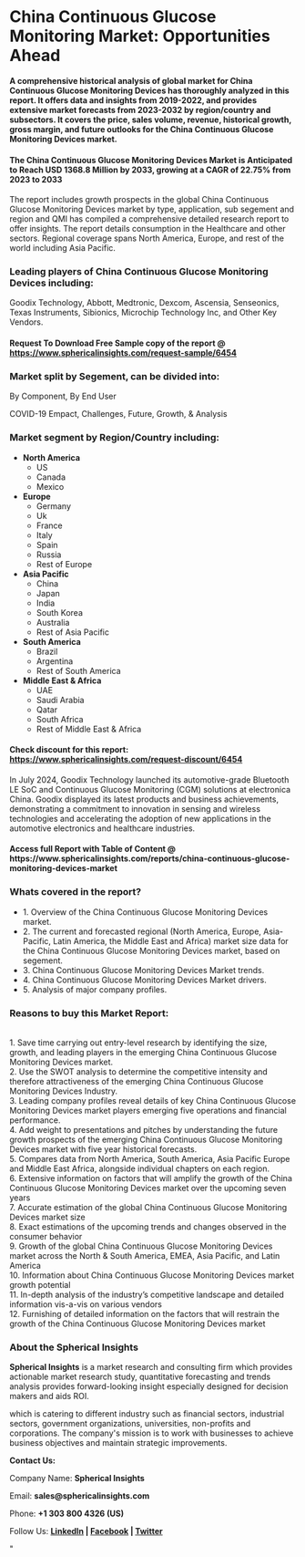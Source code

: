 <h1><strong>China Continuous Glucose Monitoring Market: Opportunities Ahead</strong></h1>
<p><strong>A comprehensive historical analysis of global market for China Continuous Glucose Monitoring Devices has thoroughly analyzed in this report. It offers data and insights from 2019-2022, and provides extensive market forecasts from 2023-2032 by region/country and subsectors. It covers the price, sales volume, revenue, historical growth, gross margin, and future outlooks for the China Continuous Glucose Monitoring Devices market.</strong></p>
<h4><strong>The China Continuous Glucose Monitoring Devices Market is Anticipated to Reach USD 1368.8 Million by 2033, growing at a CAGR of 22.75% from 2023 to 2033</strong></h4>
<p>The report includes growth prospects in the global China Continuous Glucose Monitoring Devices market by type, application, sub segement and region and QMI has compiled a comprehensive detailed research report to offer insights. The report details consumption in the Healthcare and other sectors. Regional coverage spans North America, Europe, and rest of the world including Asia Pacific.</p>
<h3><strong>Leading players of China Continuous Glucose Monitoring Devices including:</strong></h3>
<p>Goodix Technology, Abbott, Medtronic, Dexcom, Ascensia, Senseonics, Texas Instruments, Sibionics, Microchip Technology Inc, and Other Key Vendors.</p>
<h4>Request To Download Free Sample copy of the report @ <a href="https://www.sphericalinsights.com/request-sample/6454">https://www.sphericalinsights.com/request-sample/6454</a></h4>
<h3><strong>Market split by Segement, can be divided into:</strong></h3>
<p>By Component, By End User</p>
<p>COVID-19 Empact, Challenges, Future, Growth, &amp; Analysis</p>
<h3><strong>Market segment by Region/Country including:</strong></h3>
<ul>
<li><strong>North America</strong>
<ul>
<li>US</li>
<li>Canada</li>
<li>Mexico</li>
</ul>
</li>
<li><strong>Europe</strong>
<ul>
<li>Germany</li>
<li>Uk</li>
<li>France</li>
<li>Italy</li>
<li>Spain</li>
<li>Russia</li>
<li>Rest of Europe</li>
</ul>
</li>
<li><strong>Asia Pacific</strong>
<ul>
<li>China</li>
<li>Japan</li>
<li>India</li>
<li>South Korea</li>
<li>Australia</li>
<li>Rest of Asia Pacific</li>
</ul>
</li>
<li><strong>South America</strong>
<ul>
<li>Brazil</li>
<li>Argentina</li>
<li>Rest of South America</li>
</ul>
</li>
<li><strong>Middle East &amp; Africa</strong>
<ul>
<li>UAE</li>
<li>Saudi Arabia</li>
<li>Qatar</li>
<li>South Africa</li>
<li>Rest of Middle East &amp; Africa</li>
</ul>
</li>
</ul>
<h4>Check discount for this report: <a href="https://www.sphericalinsights.com/request-discount/6454">https://www.sphericalinsights.com/request-discount/6454</a></h4>
<p>In July 2024,&nbsp;Goodix Technology launched its automotive-grade Bluetooth LE SoC and Continuous Glucose Monitoring (CGM) solutions at electronica China. Goodix displayed its latest products and business achievements, demonstrating a commitment to innovation in sensing and wireless technologies and accelerating the adoption of new applications in the automotive electronics and healthcare industries.</p>
<h4>Access full Report with Table of Content @ <a>https://www.sphericalinsights.com/reports/china-continuous-glucose-monitoring-devices-market</a></h4>
<h3><strong>Whats covered in the report?</strong></h3>
<ul>
<li>1. Overview of the China Continuous Glucose Monitoring Devices market.</li>
<li>2. The current and forecasted regional (North America, Europe, Asia-Pacific, Latin America, the Middle East and Africa) market size data for the China Continuous Glucose Monitoring Devices market, based on segement.</li>
<li>3. China Continuous Glucose Monitoring Devices Market trends.</li>
<li>4. China Continuous Glucose Monitoring Devices Market drivers.</li>
<li>5. Analysis of major company profiles.</li>
</ul>
<h3><strong>Reasons to buy this Market Report:</strong></h3>
<p><br /> 1. Save time carrying out entry-level research by identifying the size, growth, and leading players in the emerging China Continuous Glucose Monitoring Devices market.<br /> 2. Use the SWOT analysis to determine the competitive intensity and therefore attractiveness of the emerging China Continuous Glucose Monitoring Devices Industry.<br /> 3. Leading company profiles reveal details of key China Continuous Glucose Monitoring Devices market players emerging five operations and financial performance.<br /> 4. Add weight to presentations and pitches by understanding the future growth prospects of the emerging China Continuous Glucose Monitoring Devices market with five year historical forecasts.<br /> 5. Compares data from North America, South America, Asia Pacific Europe and Middle East Africa, alongside individual chapters on each region.<br /> 6. Extensive information on factors that will amplify the growth of the China Continuous Glucose Monitoring Devices market over the upcoming seven years<br /> 7. Accurate estimation of the global China Continuous Glucose Monitoring Devices market size <br /> 8. Exact estimations of the upcoming trends and changes observed in the consumer behavior <br /> 9. Growth of the global China Continuous Glucose Monitoring Devices market across the North &amp; South America, EMEA, Asia Pacific, and Latin America<br /> 10. Information about China Continuous Glucose Monitoring Devices market growth potential<br /> 11. In-depth analysis of the industry&rsquo;s competitive landscape and detailed information vis-a-vis on various vendors<br /> 12. Furnishing of detailed information on the factors that will restrain the growth of the China Continuous Glucose Monitoring Devices market</p>
<h3><strong>About the Spherical Insights</strong></h3>
<p><strong>Spherical Insights</strong> is a market research and consulting firm which provides actionable market research study, quantitative forecasting and trends analysis provides forward-looking insight especially designed for decision makers and aids ROI.</p>
<p>which is catering to different industry such as financial sectors, industrial sectors, government organizations, universities, non-profits and corporations. The company's mission is to work with businesses to achieve business objectives and maintain strategic improvements.</p>
<p><strong>Contact Us:</strong></p>
<p>Company Name: <strong>Spherical Insights</strong></p>
<p>Email: <strong>sales@sphericalinsights.com</strong></p>
<p>Phone: <strong>+1 303 800 4326 (US)</strong></p>
<p>Follow Us: <strong><a href="https://www.linkedin.com/company/spherical-insight/"><u>LinkedIn</u></a> | <a href="https://www.facebook.com/sphericalinsights22"><u>Facebook</u></a> | <a href="https://twitter.com/SInsights_US"><u>Twitter</u></a></strong></p>
<p>"</p>
